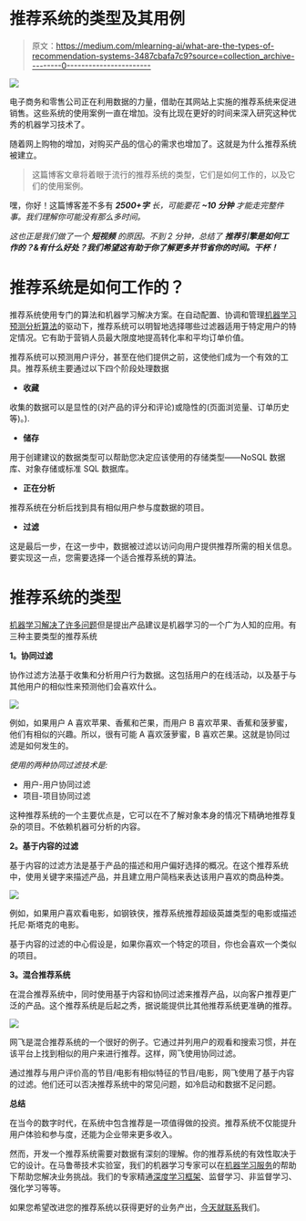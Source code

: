 # 推荐系统的类型及其用例

> 原文：<https://medium.com/mlearning-ai/what-are-the-types-of-recommendation-systems-3487cbafa7c9?source=collection_archive---------0----------------------->

![](img/447fd6e716025f6fbcd7ea2c10fec2b7.png)

电子商务和零售公司正在利用数据的力量，借助在其网站上实施的推荐系统来促进销售。这些系统的使用案例一直在增加。没有比现在更好的时间来深入研究这种优秀的机器学习技术了。

随着网上购物的增加，对购买产品的信心的需求也增加了。这就是为什么推荐系统被建立。

> 这篇博客文章将着眼于流行的推荐系统的类型，它们是如何工作的，以及它们的使用案例。

嘿，你好！这篇博客差不多有 ***2500+字*** *长，可能要花* ***~10 分钟*** *才能走完整件事。我们理解你可能没有那么多时间。*

*这也正是我们做了一个* ***短视频*** *的原因。不到 2 分钟，总结了* ***推荐引擎是如何工作的？&有什么好处？我们希望这有助于你了解更多并节省你的时间。干杯！***

# 推荐系统是如何工作的？

推荐系统使用专门的算法和机器学习解决方案。在自动配置、协调和管理[机器学习预测分析算法](https://marutitech.com/machine-learning-predictive-analytics/?utm_source=medium&utm_medium=content_promotion&utm_campaign=Types_Of_Recommendation_Systems)的驱动下，推荐系统可以明智地选择哪些过滤器适用于特定用户的特定情况。它有助于营销人员最大限度地提高转化率和平均订单价值。

推荐系统可以预测用户评分，甚至在他们提供之前，这使他们成为一个有效的工具。推荐系统主要通过以下四个阶段处理数据

*   **收藏**

收集的数据可以是显性的(对产品的评分和评论)或隐性的(页面浏览量、订单历史等)。).

*   **储存**

用于创建建议的数据类型可以帮助您决定应该使用的存储类型——NoSQL 数据库、对象存储或标准 SQL 数据库。

*   **正在分析**

推荐系统在分析后找到具有相似用户参与度数据的项目。

*   **过滤**

这是最后一步，在这一步中，数据被过滤以访问向用户提供推荐所需的相关信息。要实现这一点，您需要选择一个适合推荐系统的算法。

# 推荐系统的类型

[机器学习解决了许多问题](https://marutitech.com/problems-solved-machine-learning/?utm_source=medium&utm_medium=content_promotion&utm_campaign=Types_Of_Recommendation_Systems)但是提出产品建议是机器学习的一个广为人知的应用。有三种主要类型的推荐系统

**1。协同过滤**

协作过滤方法基于收集和分析用户行为数据。这包括用户的在线活动，以及基于与其他用户的相似性来预测他们会喜欢什么。

![](img/282c9948ed3a71c0067a06497bb40ead.png)

例如，如果用户 A 喜欢苹果、香蕉和芒果，而用户 B 喜欢苹果、香蕉和菠萝蜜，他们有相似的兴趣。所以，很有可能 A 喜欢菠萝蜜，B 喜欢芒果。这就是协同过滤是如何发生的。

*使用的两种协同过滤技术是:*

*   用户-用户协同过滤
*   项目-项目协同过滤

这种推荐系统的一个主要优点是，它可以在不了解对象本身的情况下精确地推荐复杂的项目。不依赖机器可分析的内容。

**2。基于内容的过滤**

基于内容的过滤方法是基于产品的描述和用户偏好选择的概况。在这个推荐系统中，使用关键字来描述产品，并且建立用户简档来表达该用户喜欢的商品种类。

![](img/7eceff27a3a8100e4b28f0b0630e4b5b.png)

例如，如果用户喜欢看电影，如钢铁侠，推荐系统推荐超级英雄类型的电影或描述托尼·斯塔克的电影。

基于内容的过滤的中心假设是，如果你喜欢一个特定的项目，你也会喜欢一个类似的项目。

**3。混合推荐系统**

在混合推荐系统中，同时使用基于内容和协同过滤来推荐产品，以向客户推荐更广泛的产品。这个推荐系统是后起之秀，据说能提供比其他推荐系统更准确的推荐。

![](img/9595a8cbce5dd8416a5c40772559eb33.png)

网飞是混合推荐系统的一个很好的例子。它通过并列用户的观看和搜索习惯，并在该平台上找到相似的用户来进行推荐。这样，网飞使用协同过滤。

通过推荐与用户评价高的节目/电影有相似特征的节目/电影，网飞使用了基于内容的过滤。他们还可以否决推荐系统中的常见问题，如冷启动和数据不足问题。

**总结**

在当今的数字时代，在系统中包含推荐是一项值得做的投资。推荐系统不仅能提升用户体验和参与度，还能为企业带来更多收入。

然而，开发一个推荐系统需要对数据有深刻的理解。你的推荐系统的有效性取决于它的设计。在马鲁蒂技术实验室，我们的机器学习专家可以在[机器学习服务](https://marutitech.com/machine-learning-services/?utm_source=medium&utm_medium=content_promotion&utm_campaign=Types_Of_Recommendation_Systems)的帮助下帮助您解决业务挑战。我们的专家精通[深度学习框架](https://marutitech.com/top-8-deep-learning-frameworks/?utm_source=medium&utm_medium=content_promotion&utm_campaign=Types_Of_Recommendation_Systems)、监督学习、非监督学习、强化学习等等。

如果您希望改进您的推荐系统以获得更好的业务产出，[今天就联系](https://marutitech.com/contact-us/?utm_source=medium&utm_medium=content_promotion&utm_campaign=Types_Of_Recommendation_Systems)我们。